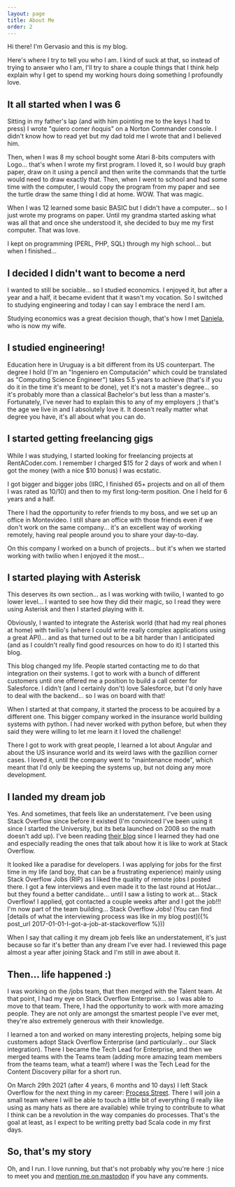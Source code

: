 ```yaml
---
layout: page
title: About Me
order: 2
---
```


Hi there! I'm Gervasio and this is my blog.

Here's where I try to tell you who I am. I kind of suck at that, so instead of trying to answer who I am, I'll try to share a couple things that I think help explain why I get to spend my working hours doing something I profoundly love.

## It all started when I was 6
Sitting in my father's lap (and with him pointing me to the keys I had to press) I wrote "quiero comer ñoquis" on a Norton Commander console. I didn't know how to read yet but my dad told me I wrote that and I believed him.

Then, when I was 8 my school bought some Atari 8-bits computers with Logo... that's when I wrote my first program. I loved it, so I would buy graph paper, draw on it using a pencil and then write the commands that the turtle would need to draw exactly that. Then, when I went to school and had some time with the computer, I would copy the program from my paper and see the turtle draw the same thing I did at home. WOW. That was magic.

When I was 12 learned some basic BASIC but I didn't have a computer... so I just wrote my programs on paper. Until my grandma started asking what was all that and once she understood it, she decided to buy me my first computer. That was love.

I kept on programming (PERL, PHP, SQL) through my high school... but when I finished...

## I decided I didn't want to become a nerd
I wanted to still be sociable... so I studied economics. I enjoyed it, but after a year and a half, it became evident that it wasn't my vocation. So I switched to studying engineering and today I can say I embrace the nerd I am.

Studying economics was a great decision though, that's how I met [Daniela](https://d4tagirl.com), who is now my wife.

## I studied engineering!
Education here in Uruguay is a bit different from its US counterpart. The degree I hold (I'm an "Ingeniero en Computación" which could be translated as "Computing Science Engineer") takes 5.5 years to achieve (that's if you do it in the time it's meant to be done), yet it's not a master's degree... so it's probably more than a classical Bachelor's but less than a master's. Fortunately, I've never had to explain this to any of my employers ;) that's the age we live in and I absolutely love it. It doesn't really matter what degree you have, it's all about what you can do.

## I started getting freelancing gigs
While I was studying, I started looking for freelancing projects at RentACoder.com. I remember I charged $15 for 2 days of work and when I got the money (with a nice $10 bonus) I was ecstatic.

I got bigger and bigger jobs (IIRC, I finished 65+ projects and on all of them I was rated as 10/10) and then to my first long-term position. One I held for 6 years and a half.

There I had the opportunity to refer friends to my boss, and we set up an office in Montevideo. I still share an office with those friends even if we don't work on the same company... it's an excellent way of working remotely, having real people around you to share your day-to-day.

On this company I worked on a bunch of projects... but it's when we started working with twilio when I enjoyed it the most...

## I started playing with Asterisk
This deserves its own section... as I was working with twilio, I wanted to go lower level... I wanted to see how they did their magic, so I read they were using Asterisk and then I started playing with it.

Obviously, I wanted to integrate the Asterisk world (that had my real phones at home) with twilio's (where I could write really complex applications using a great API)... and as that turned out to be a bit harder than I anticipated (and as I couldn't really find good resources on how to do it) I started this blog.

This blog changed my life. People started contacting me to do that integration on their systems. I got to work with a bunch of different customers until one offered me a position to build a call center for Salesforce. I didn't (and I certainly don't) love Salesforce, but I'd only have to deal with the backend... so I was on board with that!

When I started at that company, it started the process to be acquired by a different one. This bigger company worked in the insurance world building systems with python. I had never worked with python before, but when they said they were willing to let me learn it I loved the challenge!

There I got to work with great people, I learned a lot about Angular and about the US insurance world and its weird laws with the gazillion corner cases. I loved it, until the company went to "maintenance mode", which meant that I'd only be keeping the systems up, but not doing any more development.

## I landed my dream job
Yes. And sometimes, that feels like an understatement. I've been using Stack Overflow since before it existed (I'm convinced I've been using it since I started the University, but its beta launched on 2008 so the math doesn't add up). I've been reading [their blog](https://stackoverflow.blog/engineering/) since I learned they had one and especially reading the ones that talk about how it is like to work at Stack Overflow.

It looked like a paradise for developers. I was applying for jobs for the first time in my life (and boy, that can be a frustrating experience) mainly using Stack Overflow Jobs (RIP) as I liked the quality of remote jobs I posted there. I got a few interviews and even made it to the last round at HotJar... but they found a better candidate... until I saw a listing to work at... Stack Overflow! I applied, got contacted a couple weeks after and I got the job!!! I'm now part of the team building... Stack Overflow Jobs! (You can find [details of what the interviewing process was like in my blog post]({% post_url 2017-01-01-I-got-a-job-at-stackoverflow %}))

When I say that calling it my dream job feels like an understatement, it's just because so far it's better than any dream I've ever had. I reviewed this page almost a year after joining Stack and I'm still in awe about it.

## Then... life happened :)
I was working on the /jobs team, that then merged with the Talent team. At that point, I had my eye on Stack Overflow Enterprise... so I was able to move to that team. There, I had the opportunity to work with more amazing people. They are not only are amongst the smartest people I've ever met, they're also extremely generous with their knowledge.

I learned a ton and worked on many interesting projects, helping some big customers adopt Stack Overflow Enterprise (and particularly... our Slack integration). There I became the Tech Lead for Enterprise, and then we merged teams with the Teams team (adding more amazing team members from the teams team, what a team!) where I was the Tech Lead for the Content Discovery pillar for a short run.

On March 29th 2021 (after 4 years, 6 months and 10 days) I left Stack Overflow for the next thing in my career: [Process Street](https://www.process.st). There I will join a small team where I will be able to touch a little bit of everything (I really like using as many hats as there are available) while trying to contribute to what I think can be a revolution in the way companies do processes. That's the goal at least, as I expect to be writing pretty bad Scala code in my first days.

## So, that's my story
Oh, and I run. I love running, but that's not probably why you're here :) nice to meet you and [mention me on mastodon](https://m.g3rv4.com/@g3rv4) if you have any comments.
